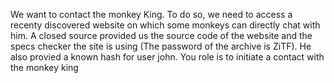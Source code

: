 We want to contact the monkey King. To do so, we need to access a recenty discovered website on which some monkeys can directly chat with him. A closed source provided us the source code of the website and the specs checker the site is using (The password of the archive is ZiTF). He also provied a known hash for user john. You role is to initiate a contact with the monkey king
